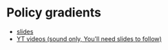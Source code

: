 # Policy gradients

- [slides](http://www0.cs.ucl.ac.uk/staff/d.silver/web/Teaching_files/pg.pdf)
- [YT videos (sound only, You'll need slides to follow)](https://www.youtube.com/watch?v=TAmORo9Kr1Y)
